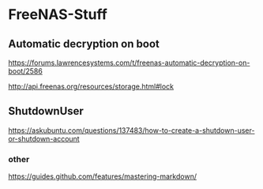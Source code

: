 # FreeNAS-Stuff

## Automatic decryption on boot

https://forums.lawrencesystems.com/t/freenas-automatic-decryption-on-boot/2586

http://api.freenas.org/resources/storage.html#lock

## ShutdownUser

https://askubuntu.com/questions/137483/how-to-create-a-shutdown-user-or-shutdown-account




### other
https://guides.github.com/features/mastering-markdown/
